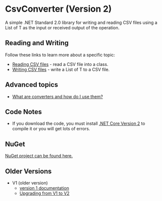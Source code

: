 # CsvConverter (Version 2)

A simple .NET Standard 2.0 library for writing and reading CSV files using a List of T as the input or received output of the operation.

## Reading and Writing
Follow these links to learn more about a specific topic:
- [Reading CSV files](./docs/Reading/Reading-Main.md) - read a CSV file into a class.
- [Writing CSV files](./docs/Writing/Writing-Main.md) - write a List of T to a CSV file.

## Advanced topics
- [What are converters and how do I use them?](./docs/Converters/Converters-Main.md)

## Code Notes
- If you download the code, you must install [.NET Core Version 2](https://www.microsoft.com/net/download/thank-you/dotnet-sdk-2.1.500-windows-x64-installer) to compile it or you will get lots of errors. 

## NuGet
[NuGet project can be found here.](https://www.nuget.org/packages/CsvConverter/)

## Older Versions
- V1 (older version)
    - [version 1 documentation](https://github.com/madcodemonkey/CsvConverter/tree/Version-1)
    - [Upgrading from V1 to V2](./docs/Upgrading/Upgrading-Main.md) 
